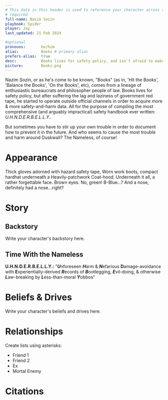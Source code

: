 ```yaml
---
# This data in this header is used to reference your character across the entire website. 
# required
full-name: Nazim Sozin
playbook: Spider
player: Jay
last_updated: 21 Feb 2024

#optional
pronouns:       he/him
alias:          Books # primary alias
prefers-alias:  true
desc:           Books lives for safety policy, and isn't afraid to make others die for it either.
picture:        Books.png
---
```


 Nazim Sozin, or as he's come to be known, "Books" (as in, 'Hit the Books', 'Balance the Books', 'On the Books', etc), comes from a lineage of enthusiastic bureaucrats and philosopher people of law. Books lives for safety policy, but after suffering the lag and laziness of government red tape, he started to operate outside official channels in order to acquire more & more safety-and-harm data. All for the purpose of compiling the most comprehensive (and arguably impractical) safety handbook ever written: *U.H.N.D.E.R.B.E.L.L.Y.*. 
 
 But sometimes you have to stir up your own trouble in order to document how to prevent it in the future. And who seems to cause the most trouble and harm around Duskwall? The Nameless, of course!

# Appearance

Thick gloves adorned with hazard safety tape, Worn work boots, compact hardhat underneath a Heavily-patchwork Coat-hood. Underneath it all, a rather forgettable face. Brown eyes. No, green! B-Blue...? And a nose, definitely had a nose...right?																								

# Story
## Backstory
Write your character's backstory here. 

## Time With the Nameless

**U.H.N.D.E.R.B.E.L.L.Y.:** "***U***nforeseen ***H***arm & ***N***efarious **D**amage-avoidance with **E**xperientially-derived ***R***ecords of ***B***ootlegging, ***E***vil-doing, & otherwise ***L***aw-breaking by ***L***ess-than-moral ***Y***obbos"

# Beliefs & Drives

Write your character's beliefs and drives here.

# Relationships

Create lists using asterisks:

* Friend 1
* Friend 2
* Ex
* Mortal Enemy

# Citations

[^my-footnote]: Discord, retrieved 14 Dec 2023. <https://discord.com/channels/1022641517170540574/1164876853861957643/1164886606549893180>